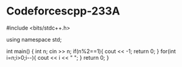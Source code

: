 # Codeforcescpp-233A
#include <bits/stdc++.h>

using namespace std;

int main()
{
  int n;
  cin >> n;
  if(n%2==1){
    cout << -1;
    return 0;
  }
  for(int i=n;i>0;i--){
    cout << i << " ";
  }
  return 0;
}
